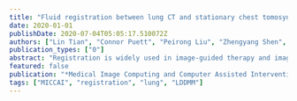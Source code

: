 ```yaml
---
title: "Fluid registration between lung CT and stationary chest tomosynthesis images"
date: 2020-01-01
publishDate: 2020-07-04T05:05:17.510072Z
authors: ["Lin Tian", "Connor Puett", "Peirong Liu", "Zhengyang Shen", "Stephen Aylward", "Yueh Lee", "Marc Niethammer"]
publication_types: ["0"]
abstract: "Registration is widely used in image-guided therapy and image-guided surgery to estimate spatial correspondences between organs of interest between planning and treatment images. However, while high-quality computed tomography (CT) images are often available at planning time, limited angle acquisitions are frequently used during treatment because of radiation concerns or imaging time constraints. This requires algorithms to register CT images based on limited angle acquisitions. We, therefore, formulate a 3D/2D registration approach which infers a 3D deformation based on measured projections and digitally reconstructed radiographs of the CT. Most 3D/2D registration approaches use simple transformation models or require complex mathematical derivations to formulate the underlying optimization problem. Instead, our approach entirely relies on differentiable operations which can be combined with modern computational toolboxes supporting automatic differentiation. This then allows for rapid prototyping, integration with deep neural networks, and to support a variety of transformation models including fluid flow models. We demonstrate our approach for the registration between CT and stationary chest tomosynthesis (sDCT) images and show how it naturally leads to an iterative image reconstruction approach."
featured: false
publication: "*Medical Image Computing and Computer Assisted Intervention - MICCAI*"
tags: ["MICCAI", "registration", "lung", "LDDMM"]
---
```


